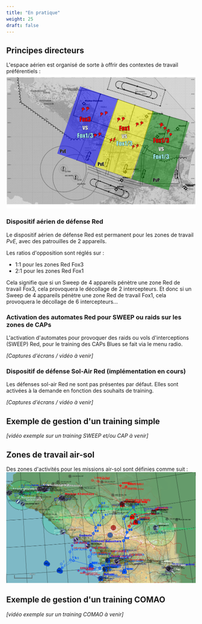 ```yaml
---
title: "En pratique"
weight: 25
draft: false
---
```


## Principes directeurs
L'espace aérien est organisé de sorte à offrir des contextes de travail préférentiels :
![TRAD A2A training areas](https://raw.githubusercontent.com/VEAF/735th_Training_AirDefense_Mission/master/doc/A2A_training_areas.png)

### Dispositif aérien de défense Red
Le dispositif aérien de défense Red est permanent pour les zones de travail *PvE*, avec des patrouilles de 2 appareils.

Les ratios d'opposition sont réglés sur :
* 1:1 pour les zones Red Fox3
* 2:1 pour les zones Red Fox1

Cela signifie que si un Sweep de 4 appareils pénètre une zone Red de travail Fox3, cela provoquera le décollage de 2 intercepteurs.
Et donc si un Sweep de 4 appareils pénètre une zone Red de travail Fox1, cela provoquera le décollage de 6 intercepteurs...

### Activation des automates Red pour SWEEP ou raids sur les zones de CAPs
L'activation d'automates pour provoquer des raids ou vols d'interceptions (SWEEP) Red, pour le training des CAPs Blues se fait via le menu radio.

*[Captures d'écrans / vidéo à venir]*

### Dispositif de défense Sol-Air Red (implémentation en cours)
Les défenses sol-air Red ne sont pas présentes par défaut. Elles sont activées à la demande en fonction des souhaits de training.

*[Captures d'écrans / vidéo à venir]*


## Exemple de gestion d'un training simple

*[vidéo exemple sur un training SWEEP et/ou CAP à venir]*


## Zones de travail air-sol
Des zones d'activités pour les missions air-sol sont définies comme suit :
![TRAD A2G training areas](https://raw.githubusercontent.com/VEAF/735th_Training_AirDefense_Mission/master/doc/A2G_training_areas.png)


## Exemple de gestion d'un training COMAO

*[vidéo exemple sur un training COMAO à venir]*
